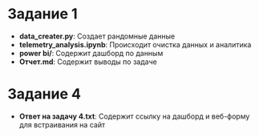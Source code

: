 # Задание 1

- **data_creater.py**: Создает рандомные данные
- **telemetry_analysis.ipynb**: Происходит очистка данных и аналитика
- **power bi/**: Содержит дашборд по данным
- **Отчет.md**: Содержит выводы по задаче

# Задание 4

- **Ответ на задачу 4.txt**: Содержит ссылку на дашборд и веб-форму для встраивания на сайт
